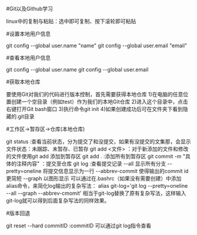 #Git以及Github学习

  linux中的复制与粘贴：选中即可复制、按下滚轮即可粘贴

#设置本地用户信息
  
  git config --global user.name "name"
  git config --global user.email "email"

#查看本地用户信息
  
  git config --global user.name
  git config --global user.email

#获取本地仓库

  要使用Git对我们的代码进行版本控制，首先需要获得本地仓库
  1)在电脑的任意位置创建一个空目录（例如test）作为我们的本地Git仓库
  2)进入这个目录中，点击右键打开Git bash窗口
  3)执行命令git init
  4)如果创建成功后可在文件夹下看到隐藏的.git目录

#工作区->暂存区->仓库(本地仓库)
  
  git status :查看当前状态，分为提交了和没提交，如果有没提交的文集那，会显示文件状态：未跟踪、未暂存、已暂存
  git add <文件> ：对于新添加的文件和修改的文件使用git add 添加到暂存区
  git add . :添加所有到暂存区
  git commit -m "具体的注释内容" ：提交至仓库
  git log :查看提交记录
    --all 显示所有分支
    --pretty=oneline 将提交信息显示为一行
    --abbrev-commit 使得输出的commit id更简短
    --graph 以图形显示
  可以通过在.bashrc（如果没有需要创建）中添加alias命令，来简化log输出的复杂写法：
  alias git-log='git log --pretty=oneline --all --graph --abbrev-cmomit'
  相当于git-log替换了原有复杂写法，这样输入git-log就可以得到后面复杂写法的同样效果。

#版本回退

  git reset --hard commitID :commitID 可以通过git log指令查看
  
  
